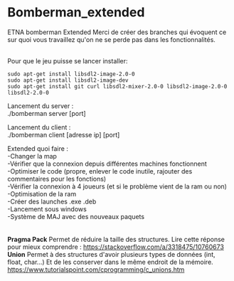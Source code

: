 # Bomberman_extended
ETNA bomberman Extended
Merci de créer des branches qui évoquent ce sur quoi vous travaillez qu'on ne se perde pas dans les fonctionnalités.<br><br>

Pour que le jeu puisse se lancer installer:<br>

```sudo apt-get install libsdl2-image-2.0-0```<br>
```sudo apt-get install libsdl2-image-dev```<br>
```sudo apt-get install git curl libsdl2-mixer-2.0-0 libsdl2-image-2.0-0 libsdl2-2.0-0```<br>

Lancement du server :<br>
./bomberman server [port]<br>

Lancement du client :<br>
./bomberman client [adresse ip] [port]<br>

Extended quoi faire :<br>
-Changer la map<br>
-Vérifier que la connexion depuis différentes machines fonctionnent<br>
-Optimiser le code (propre, enlever le code inutile, rajouter des commentaires pour les fonctions)<br>
-Vérifier la connexion à 4 joueurs (et si le problème vient de la ram ou non)<br>
-Optimisation de la ram<br>
-Créer des launches .exe .deb<br>
-Lancement sous windows<br>
-Système de MAJ avec des nouveaux paquets<br>
<br><br>
<strong>Pragma Pack</strong>
Permet de réduire la taille des structures. Lire cette réponse pour mieux comprendre : https://stackoverflow.com/a/3318475/10760673<br>
<strong>Union</strong>
Permet à des structures d'avoir plusieurs types de données (int, float, char...) Et de les conserver dans le même endroit de la mémoire. https://www.tutorialspoint.com/cprogramming/c_unions.htm
